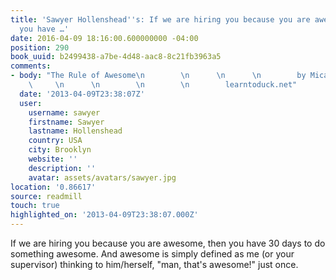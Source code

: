 ```yaml
---
title: 'Sawyer Hollenshead''s: If we are hiring you because you are awesome, then
  you have …'
date: 2016-04-09 18:16:00.600000000 -04:00
position: 290
book_uuid: b2499438-a7be-4d48-aac8-8c21fb3963a5
comments:
- body: "The Rule of Awesome\n        \n      \n      \n        by Micah Baldwin\n
    \     \n      \n        \n        \n        learntoduck.net"
  date: '2013-04-09T23:38:07Z'
  user:
    username: sawyer
    firstname: Sawyer
    lastname: Hollenshead
    country: USA
    city: Brooklyn
    website: ''
    description: ''
    avatar: assets/avatars/sawyer.jpg
location: '0.86617'
source: readmill
touch: true
highlighted_on: '2013-04-09T23:38:07.000Z'
---
```


If we are hiring you because you are awesome, then you have 30 days to do something awesome. And awesome is simply defined as me (or your supervisor) thinking to him/herself, "man, that's awesome!" just once.